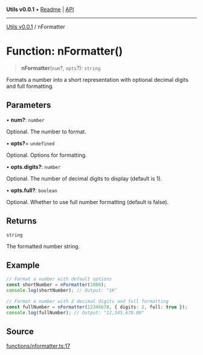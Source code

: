 **Utils v0.0.1** • [Readme](../README.md) \| [API](../globals.md)

***

[Utils v0.0.1](../README.md) / nFormatter

# Function: nFormatter()

> **nFormatter**(`num`?, `opts`?): `string`

Formats a number into a short representation with optional decimal digits and full formatting.

## Parameters

• **num?**: `number`

Optional. The number to format.

• **opts?**= `undefined`

Optional. Options for formatting.

• **opts\.digits?**: `number`

Optional. The number of decimal digits to display (default is 1).

• **opts\.full?**: `boolean`

Optional. Whether to use full number formatting (default is false).

## Returns

`string`

The formatted number string.

## Example

```ts
// Format a number with default options
const shortNumber = nFormatter(1000);
console.log(shortNumber); // Output: "1K"

// Format a number with 2 decimal digits and full formatting
const fullNumber = nFormatter(12345678, { digits: 2, full: true });
console.log(fullNumber); // Output: "12,345,678.00"
```

## Source

[functions/nformatter.ts:17](https://github.com/bucharitesh/octopop/blob/2bf71a1/packages/utils/src/functions/nformatter.ts#L17)
